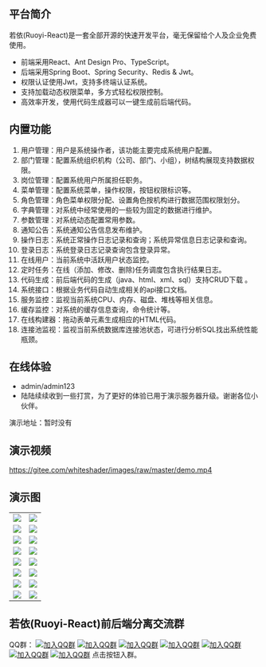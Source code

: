 ## 平台简介

若依(Ruoyi-React)是一套全部开源的快速开发平台，毫无保留给个人及企业免费使用。

* 前端采用React、Ant Design Pro、TypeScript。
* 后端采用Spring Boot、Spring Security、Redis & Jwt。
* 权限认证使用Jwt，支持多终端认证系统。
* 支持加载动态权限菜单，多方式轻松权限控制。
* 高效率开发，使用代码生成器可以一键生成前后端代码。


## 内置功能

1.  用户管理：用户是系统操作者，该功能主要完成系统用户配置。
2.  部门管理：配置系统组织机构（公司、部门、小组），树结构展现支持数据权限。
3.  岗位管理：配置系统用户所属担任职务。
4.  菜单管理：配置系统菜单，操作权限，按钮权限标识等。
5.  角色管理：角色菜单权限分配、设置角色按机构进行数据范围权限划分。
6.  字典管理：对系统中经常使用的一些较为固定的数据进行维护。
7.  参数管理：对系统动态配置常用参数。
8.  通知公告：系统通知公告信息发布维护。
9.  操作日志：系统正常操作日志记录和查询；系统异常信息日志记录和查询。
10. 登录日志：系统登录日志记录查询包含登录异常。
11. 在线用户：当前系统中活跃用户状态监控。
12. 定时任务：在线（添加、修改、删除)任务调度包含执行结果日志。
13. 代码生成：前后端代码的生成（java、html、xml、sql）支持CRUD下载 。
14. 系统接口：根据业务代码自动生成相关的api接口文档。
15. 服务监控：监视当前系统CPU、内存、磁盘、堆栈等相关信息。
16. 缓存监控：对系统的缓存信息查询，命令统计等。
17. 在线构建器：拖动表单元素生成相应的HTML代码。
18. 连接池监视：监视当前系统数据库连接池状态，可进行分析SQL找出系统性能瓶颈。

## 在线体验

- admin/admin123  
- 陆陆续续收到一些打赏，为了更好的体验已用于演示服务器升级。谢谢各位小伙伴。

演示地址：暂时没有
 

## 演示视频
https://gitee.com/whiteshader/images/raw/master/demo.mp4

## 演示图


<table>
    <tr>
        <td><img src="https://gitee.com/whiteshader/images/raw/master/login.png"/></td>
        <td><img src="https://gitee.com/whiteshader/images/raw/master/dashboard.png"/></td>
    </tr>
    <tr>
        <td><img src="https://gitee.com/whiteshader/images/raw/master/user.png"/></td>
        <td><img src="https://gitee.com/whiteshader/images/raw/master/useredit.png"/></td>
    </tr>
    <tr>
        <td><img src="https://gitee.com/whiteshader/images/raw/master/role.png"/></td>
        <td><img src="https://gitee.com/whiteshader/images/raw/master/role-edit.png"/></td>
    </tr>
	<tr>
        <td><img src="https://gitee.com/whiteshader/images/raw/master/menu.png"/></td>
        <td><img src="https://gitee.com/whiteshader/images/raw/master/menu-edit.png"/></td>
    </tr>
	<tr>
        <td><img src="https://gitee.com/whiteshader/images/raw/master/config.png"/></td>
        <td><img src="https://gitee.com/whiteshader/images/raw/master/dict.png"/></td>
    </tr>
    <tr>
        <td><img src="https://gitee.com/whiteshader/images/raw/master/loginlog.png"/></td>
        <td><img src="https://gitee.com/whiteshader/images/raw/master/operlog.png"/></td>
    </tr>
	<tr>
        <td><img src="https://gitee.com/whiteshader/images/raw/master/server.png"/></td>
        <td><img src="https://gitee.com/whiteshader/images/raw/master/cache.png"/></td>
    </tr>
    <tr>
        <td><img src="https://gitee.com/whiteshader/images/raw/master/job.png"/></td>
        <td><img src="https://gitee.com/whiteshader/images/raw/master/swager.png"/></td>
    </tr>
</table>


## 若依(Ruoyi-React)前后端分离交流群

QQ群： [![加入QQ群](https://img.shields.io/badge/已满-937441-blue.svg)](https://jq.qq.com/?_wv=1027&k=5bVB1og) [![加入QQ群](https://img.shields.io/badge/已满-887144332-blue.svg)](https://jq.qq.com/?_wv=1027&k=5eiA4DH) [![加入QQ群](https://img.shields.io/badge/已满-180251782-blue.svg)](https://jq.qq.com/?_wv=1027&k=5AxMKlC) [![加入QQ群](https://img.shields.io/badge/已满-104180207-blue.svg)](https://jq.qq.com/?_wv=1027&k=51G72yr) [![加入QQ群](https://img.shields.io/badge/已满-186866453-blue.svg)](https://jq.qq.com/?_wv=1027&k=VvjN2nvu) [![加入QQ群](https://img.shields.io/badge/已满-201396349-blue.svg)](https://jq.qq.com/?_wv=1027&k=5vYAqA05) [![加入QQ群](https://img.shields.io/badge/101456076-blue.svg)](https://jq.qq.com/?_wv=1027&k=kOIINEb5) 点击按钮入群。